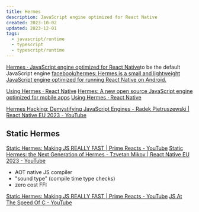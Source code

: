 ```yaml
---
title: Hermes
description: JavaScript engine optimized for React Native
created: 2023-10-02
updated: 2023-12-01
tags:
  - javascript/runtime
  - typescript
  - typescript/runtime
---
```


[Hermes · JavaScript engine optimized for React Native](https://hermesengine.dev/)to be the default JavaScript engine
[facebook/hermes: Hermes is a small and lightweight JavaScript engine optimized for running React Native on Android.](https://github.com/facebook/hermes)

[Using Hermes · React Native](https://reactnative.dev/docs/hermes)
[Hermes: A new open source JavaScript engine optimized for mobile apps](https://code.fb.com/android/hermes/)
[Using Hermes · React Native](https://facebook.github.io/react-native/docs/hermes/)

[Hermes Hacking: Demystifying JavaScript Engines - Radek Pietruszewski | React Native EU 2023 - YouTube](https://www.youtube.com/watch?v=LIhDyF1Gatc)

## Static Hermes

[Static Hermes: Making JS REALLY FAST | Prime Reacts - YouTube](https://www.youtube.com/watch?v=dIjUtfSSJ6Q)
[Static Hermes: the Next Generation of Hermes - Tzvetan Mikov | React Native EU 2023 - YouTube](https://www.youtube.com/watch?v=q-xKYA0EO-c)

- AOT native JS compiler
- "sound type" (compile time type checks)
- zero cost FFI

[Static Hermes: Making JS REALLY FAST | Prime Reacts - YouTube](https://www.youtube.com/watch?v=dIjUtfSSJ6Q)
[JS At The Speed Of C - YouTube](https://www.youtube.com/watch?v=ipYQpxAyunc)
